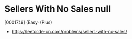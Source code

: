 # Sellers With No Sales null

[0001749] (Easy) (Plus)

- https://leetcode-cn.com/problems/sellers-with-no-sales/
